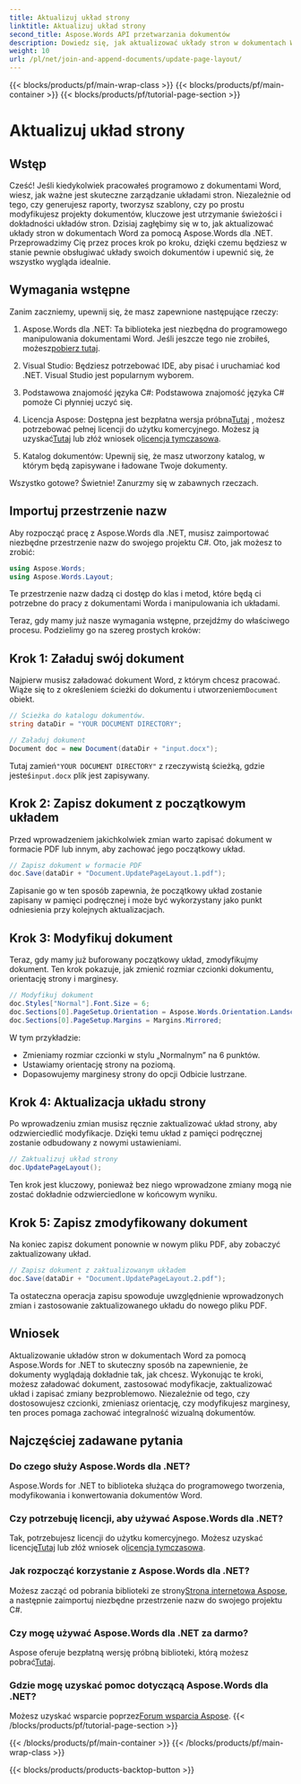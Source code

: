 ```yaml
---
title: Aktualizuj układ strony
linktitle: Aktualizuj układ strony
second_title: Aspose.Words API przetwarzania dokumentów
description: Dowiedz się, jak aktualizować układy stron w dokumentach Word za pomocą Aspose.Words dla .NET dzięki temu kompleksowemu przewodnikowi krok po kroku. Idealne do modyfikowania projektów dokumentów.
weight: 10
url: /pl/net/join-and-append-documents/update-page-layout/
---
```


{{< blocks/products/pf/main-wrap-class >}}
{{< blocks/products/pf/main-container >}}
{{< blocks/products/pf/tutorial-page-section >}}

# Aktualizuj układ strony

## Wstęp

Cześć! Jeśli kiedykolwiek pracowałeś programowo z dokumentami Word, wiesz, jak ważne jest skuteczne zarządzanie układami stron. Niezależnie od tego, czy generujesz raporty, tworzysz szablony, czy po prostu modyfikujesz projekty dokumentów, kluczowe jest utrzymanie świeżości i dokładności układów stron. Dzisiaj zagłębimy się w to, jak aktualizować układy stron w dokumentach Word za pomocą Aspose.Words dla .NET. Przeprowadzimy Cię przez proces krok po kroku, dzięki czemu będziesz w stanie pewnie obsługiwać układy swoich dokumentów i upewnić się, że wszystko wygląda idealnie.

## Wymagania wstępne

Zanim zaczniemy, upewnij się, że masz zapewnione następujące rzeczy:

1.  Aspose.Words dla .NET: Ta biblioteka jest niezbędna do programowego manipulowania dokumentami Word. Jeśli jeszcze tego nie zrobiłeś, możesz[pobierz tutaj](https://releases.aspose.com/words/net/).
   
2. Visual Studio: Będziesz potrzebować IDE, aby pisać i uruchamiać kod .NET. Visual Studio jest popularnym wyborem.

3. Podstawowa znajomość języka C#: Podstawowa znajomość języka C# pomoże Ci płynniej uczyć się.

4.  Licencja Aspose: Dostępna jest bezpłatna wersja próbna[Tutaj](https://releases.aspose.com/) , możesz potrzebować pełnej licencji do użytku komercyjnego. Możesz ją uzyskać[Tutaj](https://purchase.aspose.com/buy) lub złóż wniosek o[licencja tymczasowa](https://purchase.aspose.com/temporary-license/).

5. Katalog dokumentów: Upewnij się, że masz utworzony katalog, w którym będą zapisywane i ładowane Twoje dokumenty.

Wszystko gotowe? Świetnie! Zanurzmy się w zabawnych rzeczach.

## Importuj przestrzenie nazw

Aby rozpocząć pracę z Aspose.Words dla .NET, musisz zaimportować niezbędne przestrzenie nazw do swojego projektu C#. Oto, jak możesz to zrobić:

```csharp
using Aspose.Words;
using Aspose.Words.Layout;
```

Te przestrzenie nazw dadzą ci dostęp do klas i metod, które będą ci potrzebne do pracy z dokumentami Worda i manipulowania ich układami.

Teraz, gdy mamy już nasze wymagania wstępne, przejdźmy do właściwego procesu. Podzielimy go na szereg prostych kroków:

## Krok 1: Załaduj swój dokument

Najpierw musisz załadować dokument Word, z którym chcesz pracować. Wiąże się to z określeniem ścieżki do dokumentu i utworzeniem`Document` obiekt.

```csharp
// Ścieżka do katalogu dokumentów.
string dataDir = "YOUR DOCUMENT DIRECTORY";

// Załaduj dokument
Document doc = new Document(dataDir + "input.docx");
```

 Tutaj zamień`"YOUR DOCUMENT DIRECTORY"` z rzeczywistą ścieżką, gdzie jesteś`input.docx` plik jest zapisywany.

## Krok 2: Zapisz dokument z początkowym układem

Przed wprowadzeniem jakichkolwiek zmian warto zapisać dokument w formacie PDF lub innym, aby zachować jego początkowy układ.

```csharp
// Zapisz dokument w formacie PDF
doc.Save(dataDir + "Document.UpdatePageLayout.1.pdf");
```

Zapisanie go w ten sposób zapewnia, że początkowy układ zostanie zapisany w pamięci podręcznej i może być wykorzystany jako punkt odniesienia przy kolejnych aktualizacjach.

## Krok 3: Modyfikuj dokument

Teraz, gdy mamy już buforowany początkowy układ, zmodyfikujmy dokument. Ten krok pokazuje, jak zmienić rozmiar czcionki dokumentu, orientację strony i marginesy.

```csharp
// Modyfikuj dokument
doc.Styles["Normal"].Font.Size = 6;
doc.Sections[0].PageSetup.Orientation = Aspose.Words.Orientation.Landscape;
doc.Sections[0].PageSetup.Margins = Margins.Mirrored;
```

W tym przykładzie:
- Zmieniamy rozmiar czcionki w stylu „Normalnym” na 6 punktów.
- Ustawiamy orientację strony na poziomą.
- Dopasowujemy marginesy strony do opcji Odbicie lustrzane.

## Krok 4: Aktualizacja układu strony

Po wprowadzeniu zmian musisz ręcznie zaktualizować układ strony, aby odzwierciedlić modyfikacje. Dzięki temu układ z pamięci podręcznej zostanie odbudowany z nowymi ustawieniami.

```csharp
// Zaktualizuj układ strony
doc.UpdatePageLayout();
```

Ten krok jest kluczowy, ponieważ bez niego wprowadzone zmiany mogą nie zostać dokładnie odzwierciedlone w końcowym wyniku.

## Krok 5: Zapisz zmodyfikowany dokument

Na koniec zapisz dokument ponownie w nowym pliku PDF, aby zobaczyć zaktualizowany układ.

```csharp
// Zapisz dokument z zaktualizowanym układem
doc.Save(dataDir + "Document.UpdatePageLayout.2.pdf");
```

Ta ostateczna operacja zapisu spowoduje uwzględnienie wprowadzonych zmian i zastosowanie zaktualizowanego układu do nowego pliku PDF.

## Wniosek

Aktualizowanie układów stron w dokumentach Word za pomocą Aspose.Words for .NET to skuteczny sposób na zapewnienie, że dokumenty wyglądają dokładnie tak, jak chcesz. Wykonując te kroki, możesz załadować dokument, zastosować modyfikacje, zaktualizować układ i zapisać zmiany bezproblemowo. Niezależnie od tego, czy dostosowujesz czcionki, zmieniasz orientację, czy modyfikujesz marginesy, ten proces pomaga zachować integralność wizualną dokumentów.


## Najczęściej zadawane pytania

### Do czego służy Aspose.Words dla .NET?  
Aspose.Words for .NET to biblioteka służąca do programowego tworzenia, modyfikowania i konwertowania dokumentów Word.

### Czy potrzebuję licencji, aby używać Aspose.Words dla .NET?  
 Tak, potrzebujesz licencji do użytku komercyjnego. Możesz uzyskać licencję[Tutaj](https://purchase.aspose.com/buy) lub złóż wniosek o[licencja tymczasowa](https://purchase.aspose.com/temporary-license/).

### Jak rozpocząć korzystanie z Aspose.Words dla .NET?  
 Możesz zacząć od pobrania biblioteki ze strony[Strona internetowa Aspose](https://releases.aspose.com/words/net/), a następnie zaimportuj niezbędne przestrzenie nazw do swojego projektu C#.

### Czy mogę używać Aspose.Words dla .NET za darmo?  
 Aspose oferuje bezpłatną wersję próbną biblioteki, którą możesz pobrać[Tutaj](https://releases.aspose.com/).

### Gdzie mogę uzyskać pomoc dotyczącą Aspose.Words dla .NET?  
 Możesz uzyskać wsparcie poprzez[Forum wsparcia Aspose](https://forum.aspose.com/c/words/8).
{{< /blocks/products/pf/tutorial-page-section >}}

{{< /blocks/products/pf/main-container >}}
{{< /blocks/products/pf/main-wrap-class >}}

{{< blocks/products/products-backtop-button >}}
